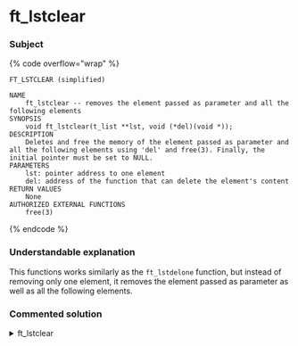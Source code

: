 # ft\_lstclear

### Subject

{% code overflow="wrap" %}
```
FT_LSTCLEAR (simplified)

NAME
    ft_lstclear -- removes the element passed as parameter and all the following elements
SYNOPSIS
    void ft_lstclear(t_list **lst, void (*del)(void *));
DESCRIPTION
    Deletes and free the memory of the element passed as parameter and all the following elements using 'del' and free(3). Finally, the initial pointer must be set to NULL.
PARAMETERS
    lst: pointer address to one element
    del: address of the function that can delete the element's content
RETURN VALUES
    None
AUTHORIZED EXTERNAL FUNCTIONS
    free(3)
```
{% endcode %}

### Understandable explanation

This functions works similarly as the `ft_lstdelone` function, but instead of removing only one element, it removes the element passed as parameter as well as all the following elements.

### Commented solution

<details>

<summary>ft_lstclear</summary>

{% code title="ft_lstclear.c" overflow="wrap" lineNumbers="true" %}
```c
#include "libft.h"

void ft_lstclear(t_list *lst, void (*del)(void *))
{
    t_list *tmp;
    /* loop over the list */
    while (*lst)
    {
        /* set the tmp to point to the next element of the list */
        tmp = (*lst)->next;
        /* use ft_lstdelone on the current element */
        ft_lstdelone(*lst, del);
        /* set the list pointer equal to tmp, so that we have a 
         * pointer to the next element
         */
        *lst = tmp;
    }
    /* free the list pointer and set it to NULL */
    free(*lst);
    *lst = NULL;
}
```
{% endcode %}

</details>
